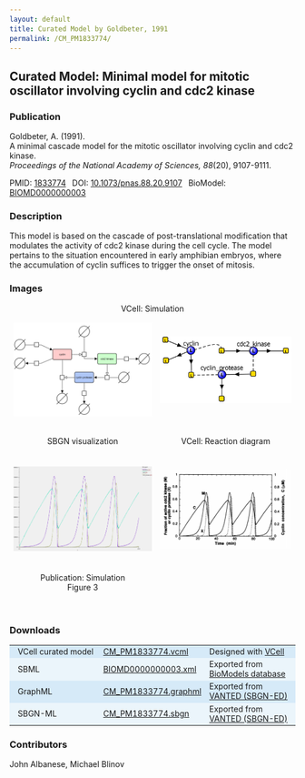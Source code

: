 ```yaml
---
layout: default
title: Curated Model by Goldbeter, 1991
permalink: /CM_PM1833774/
---
```

## Curated Model: Minimal model for mitotic oscillator involving cyclin and cdc2 kinase

### Publication 

Goldbeter, A. (1991). <br />
A minimal cascade model for the mitotic oscillator involving cyclin and cdc2 kinase. <br />
<i> Proceedings of the National Academy of Sciences, 88</i>(20), 9107-9111.

 PMID: <a href="https://www.ncbi.nlm.nih.gov/pubmed/?term=1833774">1833774</a>&ensp; 
 DOI: <a href="https://doi.org/10.1073/pnas.88.20.9107">10.1073/pnas.88.20.9107</a>&ensp;
 BioModel: <a href="https://www.ebi.ac.uk/biomodels/BIOMD0000000003">BIOMD0000000003</a><br />

### Description
This model is based on the cascade of post-translational modification that modulates the activity of cdc2 kinase during the cell cycle. The model pertains to the situation encountered in early amphibian embryos, where the accumulation of cyclin suffices to trigger the onset of mitosis. 

### Images
<center>
 <table style="border-collapse:separate; border-spacing:0 30px; margin-top:-15px;"> 
 <td align="center" width="400"><a href="https://modelbricks.github.io/images/SBGNfiles/CM_MinMitOscil_SBGN.PNG"><img width="350" align="center" src="/images/SBGNfiles/CM_MinMitOscil_SBGN.PNG"/></a></td>
  <td align="center" width="400"><a href="https://modelbricks.github.io/images/Vcellimages/CM_MinMitOscil_VCellReactionDiagram.PNG"><img width="350" align="center" src="/images/Vcellimages/CM_MinMitOscil_VCellReactionDiagram.PNG"/></a></td>
 <tr class="spaceUnder">
   <td align="center"> SBGN visualization</td>
   <td align="center"> VCell: Reaction diagram</td>
 </tr>
 <tr class="spaceUnder">
   <td align="center" width="400"><a href="https://modelbricks.github.io/images/Vcellimages/CM_MinMitOscil_VCellSimulation.PNG"><img width="350" src="/images/Vcellimages/CM_MinMitOscil_VCellSimulation.PNG"/></a></td>
   <td align="center" width="400"><a href="https://modelbricks.github.io/images/publications/CM_PM1833774_Sim.PNG"><img width="350" src="/images/publications/CM_PM1833774_Sim.PNG"/></a></td>
 </tr>
 <tr class="spaceUnder>
   <td align="center"> VCell: Simulation</td>
  <td align="center"> Publication: Simulation <br /> Figure 3</td>
 </tr>
 </table>
</center>
 
### Downloads
<center>
 <table>
  <td width="33%" bgcolor="#D6EAF8">&nbsp; VCell curated model </td>
  <td width="33%" bgcolor="#D6EAF8"><a href="/modelbricks/VCML_SBMLfiles/CM_PM1833774.vcml">CM_PM1833774.vcml</a></td>
  <td width="33%" bgcolor="#D6EAF8"> Designed with <a href="http://vcell.org"> VCell</a></td>
  <tr>
   <td bgcolor="#EBF5FB">&nbsp; SBML </td>
   <td bgcolor="#EBF5FB"><a href="/modelbricks/VCML_SBMLfiles/BIOMD0000000003.xml">BIOMD0000000003.xml</a></td>
   <td bgcolor="#EBF5FB"> Exported from <a href="https://www.ebi.ac.uk/biomodels/BIOMD0000000003">BioModels database</a></td>
  </tr>
  <tr>
   <td bgcolor="#D6EAF8">&nbsp; GraphML </td>
   <td bgcolor="#D6EAF8"><a href="/modelbricks/SBGNexecutablefiles/CM_PM1833774.graphml">CM_PM1833774.graphml</a></td>
   <td bgcolor="#D6EAF8"> Exported from <a href="https://immersive-analytics.infotech.monash.edu/vanted/addons/sbgn-ed/">VANTED (SBGN-ED)</a></td>
  </tr>
  <tr>
   <td bgcolor="#EBF5FB">&nbsp; SBGN-ML </td>
   <td bgcolor="#EBF5FB"><a href="/modelbricks/SBGNexecutablefiles/CM_PM1833774.sbgn">CM_PM1833774.sbgn</a></td>
   <td bgcolor="#EBF5FB"> Exported from <a href="https://immersive-analytics.infotech.monash.edu/vanted/addons/sbgn-ed/">VANTED (SBGN-ED)</a></td>
  </tr>
 </table>
</center>
 
### Contributors
John Albanese, Michael Blinov
